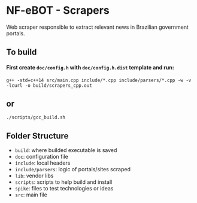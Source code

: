 # NF-eBOT - Scrapers
Web scraper responsible to extract relevant news in Brazilian government portals.

## To build
#### First create ```doc/config.h``` with ```doc/config.h.dist``` template and run:
`g++ -std=c++14 src/main.cpp include/*.cpp include/parsers/*.cpp -w -v -lcurl -o build/scrapers_cpp.out`

## or
`./scripts/gcc_build.sh`

## Folder Structure

* `build`: where builded executable is saved
* `doc`: configuration file
* `include`: local headers
* `include/parsers`: logic of portals/sites scraped
* `lib`: vendor libs
* `scripts`: scripts to help build and install
* `spike`: files to test technologies or ideas
* `src`: main file
